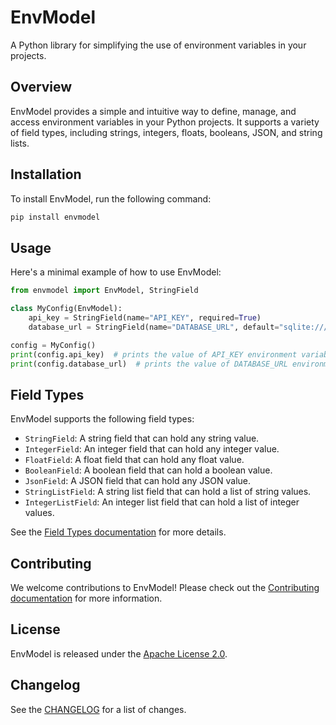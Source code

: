 # EnvModel

A Python library for simplifying the use of environment variables in your projects.

## Overview
EnvModel provides a simple and intuitive way to define, manage, and access environment variables in your Python 
projects. It supports a variety of field types, including strings, integers, floats, booleans, JSON, and string lists.

## Installation

To install EnvModel, run the following command:

```bash
pip install envmodel
```

## Usage

Here's a minimal example of how to use EnvModel:

```python
from envmodel import EnvModel, StringField

class MyConfig(EnvModel):
    api_key = StringField(name="API_KEY", required=True)
    database_url = StringField(name="DATABASE_URL", default="sqlite:///example.db")

config = MyConfig()
print(config.api_key)  # prints the value of API_KEY environment variable
print(config.database_url)  # prints the value of DATABASE_URL environment variable or the default value
```

## Field Types

EnvModel supports the following field types:

* `StringField`: A string field that can hold any string value.
* `IntegerField`: An integer field that can hold any integer value.
* `FloatField`: A float field that can hold any float value.
* `BooleanField`: A boolean field that can hold a boolean value.
* `JsonField`: A JSON field that can hold any JSON value.
* `StringListField`: A string list field that can hold a list of string values.
* `IntegerListField`: An integer list field that can hold a list of integer values.

See the [Field Types documentation](https://envmodel.readthedocs.io/en/latest/fields.html) for more details.

## Contributing

We welcome contributions to EnvModel! Please check out the [Contributing documentation](https://envmodel.readthedocs.io/en/latest/CONTRIBUTING.html) for more information.

## License

EnvModel is released under the [Apache License 2.0](LICENSE).

## Changelog

See the [CHANGELOG](CHANGELOG.md) for a list of changes.
